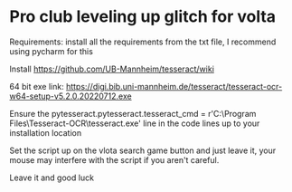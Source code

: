 # Pro club leveling up glitch for volta

Requirements: install all the requirements from the txt file, I recommend using pycharm for this

Install https://github.com/UB-Mannheim/tesseract/wiki 

64 bit exe link: https://digi.bib.uni-mannheim.de/tesseract/tesseract-ocr-w64-setup-v5.2.0.20220712.exe

Ensure the pytesseract.pytesseract.tesseract_cmd = r'C:\Program Files\Tesseract-OCR\tesseract.exe' line in the code lines up to your installation location

Set the script up on the vlota search game button and just leave it, your mouse may interfere with the script if you 
aren't careful.

Leave it and good luck
